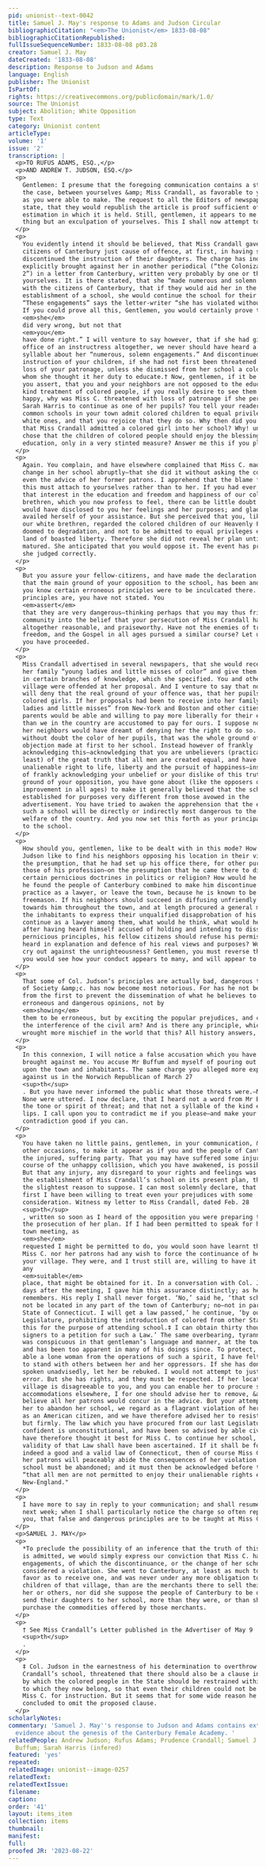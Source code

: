 ```yaml
---
pid: unionist--text-0042
title: Samuel J. May's response to Adams and Judson Circular
bibliographicCitation: "<em>The Unionist</em> 1833-08-08"
bibliographicCitationRepublished: 
fullIssueSequenceNumber: 1833-08-08 p03.28
creator: Samuel J. May
dateCreated: '1833-08-08'
description: Response to Judson and Adams
language: English
publisher: The Unionist
IsPartOf: 
rights: https://creativecommons.org/publicdomain/mark/1.0/
source: The Unionist
subject: Abolition; White Opposition
type: Text
category: Unionist content
articleType: 
volume: '1'
issue: '2'
transcription: |
  <p>TO RUFUS ADAMS, ESQ.,</p>
  <p>AND ANDREW T. JUDSON, ESQ.</p>
  <p>
    Gentlemen: I presume that the foregoing communication contains a statement of
    the case, between yourselves &amp; Miss Crandall, as favorable to yourselves,
    as you were able to make. The request to all the Editors of newspapers in the
    state, that they would republish the article is proof sufficient of the
    estimation in which it is held. Still, gentlemen, it appears to me to be any
    thing but an exculpation of yourselves. This I shall now attempt to show.
  </p>
  <p>
    You evidently intend it should be believed, that Miss Crandall gave the
    citizens of Canterbury just cause of offence, at first, in having so soon
    discontinued the instruction of their daughters. The charge has indeed been
    explicitly brought against her in another periodical (“the Colonizationist No.
    2”) in a letter from Canterbury, written very probably by one or the other of
    yourselves. It is there stated, that she “made numerous and solemn engagements
    with the citizens of Canterbury, that if they would aid her in the
    establishment of a school, she would continue the school for their children.
    “These engagements” says the letter-writer “she has violated without excuse.”
    If you could prove all this, Gentlemen, you would certainly prove that
    <em>she</em>
    did very wrong, but not that
    <em>you</em>
    have done right.” I will venture to say however, that if she had given up the
    office of an instructress altogether, we never should have heard a
    syllable about her “numerous, solemn engagements.” And discontinued the
    instruction of your children, if she had not first been threatened with the
    loss of your patronage, unless she dismissed from her school a colored girl,
    whom she thought it her duty to educate.† Now, gentlemen, if it be true, as
    you assert, that you and your neighbors are not opposed to the education and
    kind treatment of colored people, if you really desire to see them free and
    happy, why was Miss C. threatened with loss of patronage if she permitted
    Sarah Harris to continue as one of her pupils? You tell your readers that the
    common schools in your town admit colored children to equal privileges with
    white ones, and that you rejoice that they do so. Why then did you not rejoice
    that Miss Crandall admitted a colored girl into her school? Why! unless you
    chose that the children of colored people should enjoy the blessings of
    education, only in a very stinted measure? Answer me this if you please?
  </p>
  <p>
    Again. You complain, and have elsewhere complained that Miss C. made the
    change in her school abruptly—that she did it without asking the consent or
    even the advice of her former patrons. I apprehend that the blame for
    this must attach to yourselves rather than to her. If you had ever evinced,
    that interest in the education and freedom and happiness of our colored
    brethren, which you now profess to feel, there can be little doubt that she
    would have disclosed to you her feelings and her purposes; and gladly have
    availed herself of your assistance. But she perceived that you, like most of
    our white brethren, regarded the colored children of our Heavenly Father as
    doomed to degradation, and not to be admitted to equal privileges even in this
    land of boasted liberty. Therefore she did not reveal her plan until it was
    matured. She anticipated that you would oppose it. The event has proved that
    she judged correctly.
  </p>
  <p>
    But you assure your fellow-citizens, and have made the declaration before,
    that the main ground of your opposition to the school, has been and is that
    you know certain erroneous principles were to be inculcated there. What those
    principles are, you have not stated. You
    <em>assert</em>
    that they are very dangerous—thinking perhaps that you may thus frighten the
    community into the belief that your persecution of Miss Crandall has been
    altogether reasonable, and praiseworthy. Have not the enemies of truth, and
    freedom, and the Gospel in all ages pursued a similar course? Let us see how
    you have proceeded.
  </p>
  <p>
    Miss Crandall advertised in several newspapers, that she would receive into
    her family “young ladies and little misses of color” and give them instruction
    in certain branches of knowledge, which she specified. You and others in the
    village were offended at her proposal. And I venture to say that no one of you
    will deny that the real ground of your offence was, that her pupils were to be
    colored girls. If her proposals had been to receive into her family “young
    ladies and little misses” from New-York and Boston and other cities, whose
    parents would be able and willing to pay more liberally for their education,
    than we in the country are accustomed to pay for ours. I suppose not one of
    her neighbors would have dreamt of denying her the right to do so. It was then
    without doubt the color of her pupils, that was the whole ground of the
    objection made at first to her school. Instead however of frankly
    acknowledging this—acknowledging that you are unbelievers (practically at
    least) of the great truth that all men are created equal, and have an
    unalienable right to life, liberty and the pursuit of happiness—instead I say
    of frankly acknowledging your unbelief or your dislike of this truth, as the
    ground of your opposition, you have gone about (like the opposers of human
    improvement in all ages) to make it generally believed that the school was
    established for purposes very different from those avowed in the
    advertisement. You have tried to awaken the apprehension that the existence of
    such a school will be directly or indirectly most dangerous to the peace, and
    welfare of the country. And you now set this forth as your principal objection
    to the school.
  </p>
  <p>
    How should you, gentlemen, like to be dealt with in this mode? How would Col.
    Judson like to find his neighbors opposing his location in their village, on
    the presumption, that he had set up his office there, for other purposes than
    those of his profession—on the presumption that he came there to disseminate
    certain pernicious doctrines in politics or religion? How would he like it, if
    he found the people of Canterbury combined to make him discontinue his
    practice as a lawyer, or leave the town, because he is known to be a
    freemason. If his neighbors should succeed in diffusing unfriendly feelings
    towards him throughout the town, and at length procured a general meeting of
    the inhabitants to express their unqualified disapprobation of his purpose to
    continue as a lawyer among them, what would he think, what would he say, if
    after having heard himself accused of holding and intending to disseminate
    pernicious principles, his fellow citizens should refuse his permission to be
    heard in explanation and defence of his real views and purposes? Would he not
    cry out against the unrighteousness? Gentlemen, you must reverse the case, if
    you would see how your conduct appears to many, and will appear to many more.
  </p>
  <p>
    That some of Col. Judson’s principles are actually bad, dangerous to the peace
    of Society &amp;c. has now become most notorious. For has he not been laboring
    from the first to prevent the dissemination of what he believes to be
    erroneous and dangerous opinions, not by
    <em>showing</em>
    them to be erroneous, but by exciting the popular prejudices, and calling for
    the interference of the civil arm? And is there any principle, which has
    wrought more mischief in the world that this? All history answers, No.
  </p>
  <p>
    In this connexion, I will notice a false accusation which you have again
    brought against me. You accuse Mr Buffum and myself of pouring out threats
    upon the town and inhabitants. The same charge you alleged more explicitly
    against us in the Norwich Republican of March 27
    <sup>th</sup>
    . But you have never informed the public what those threats were.—Nor can you.
    None were uttered. I now declare, that I heard not a word from Mr Buffum in
    the tone or spirit of threat; and that not a syllable of the kind escaped my
    lips. I call upon you to contradict me if you please—and make your
    contradiction good if you can.
  </p>
  <p>
    You have taken no little pains, gentlemen, in your communication, &amp; on
    other occasions, to make it appear as if you and the people of Canterbury are
    the injured, suffering party. That you may have suffered some injury in the
    course of the unhappy collision, which you have awakened, is possibly true.
    But that any injury, any disregard to your rights and feelings was intended in
    the establishment of Miss Crandall’s school on its present plan, there is not
    the slightest reason to suppose. I can most solemnly declare, that from the
    first I have been willing to treat even your prejudices with some
    consideration. Witness my letter to Miss Crandall, dated Feb. 28
    <sup>th</sup>
    , written so soon as I heard of the opposition you were preparing to make to
    the prosecution of her plan. If I had been permitted to speak for her at your
    town meeting, as
    <em>she</em>
    requested I might be permitted to do, you would soon have learnt that neither
    Miss C. nor her patrons had any wish to force the continuance of her school in
    your village. They were, and I trust still are, willing to have it removed to
    any
    <em>suitable</em>
    place, that might be obtained for it. In a conversation with Col. Judson a few
    days after the meeting, I gave him this assurance distinctly; as he doubtless
    remembers. His reply I shall never forget. ‘No,’ said he, ‘that school shall
    not be located in any part of the town of Canterbury; no—not in part of the
    State of Connecticut. I will get a law passed,’ he continue, ‘by our next
    Legislature, prohibiting the introduction of colored from other States into
    this for the purpose of attending school.‡ I can obtain thirty thousand
    signers to a petition for such a Law.’ The same overbearing, tyrannical spirit
    was conspicuous in that gentleman’s language and manner, at the town meeting;
    and has been too apparent in many of his doings since. To protect, if I may be
    able a lone woman from the operations of such a spirit, I have felt it my duty
    to stand with others between her and her oppressors. If she has done wrong, or
    spoken unadvisedly, let her be rebuked. I would not attempt to justify her
    error. But she has rights, and they must be respected. If her location in your
    village is disagreeable to you, and you can enable her to procure suitable
    accommodations elsewhere, I for one should advise her to remove, &amp; I
    believe all her patrons would concur in the advice. But your attempt to compel
    her to abandon her school, we regard as a flagrant violation of her privileges
    as an American citizen, and we have therefore advised her to resist, peaceably
    but firmly. The law which you have procured from our last Legislature, we are
    confident is unconstitutional, and have been so advised by able civilians.—We
    have therefore thought it best for Miss C. to continue her school, until the
    validity of that Law shall have been ascertained. If it shall be found to be
    indeed a good and a valid law of Connecticut, then of course Miss Crandall and
    her patrons will peaceably abide the consequences of her violation of it. Her
    school must be abandoned; and it must then be acknowledged before the world
    “that all men are not permitted to enjoy their unalienable rights even in
    New-England."
  </p>
  <p>
    I have more to say in reply to your communication; and shall resume my remarks
    next week; when I shall particularly notice the charge so often repeated by
    you, that false and dangerous principles are to be taught at Miss C’s school.
  </p>
  <p>SAMUEL J. MAY</p>
  <p>
    *To preclude the possibility of an inference that the truth of this accusation
    is admitted, we would simply express our conviction that Miss C. has made no
    engagements, of which the discontinuance, or the change of her school could be
    considered a violation. She went to Canterbury, at least as much to confer a
    favor as to receive one, and was never under any more obligation to teach the
    children of that village, than are the merchants there to sell their goods to
    her or others, nor did she suppose the people of Canterbury to be obligated to
    send their daughters to her school, more than they were, or than she was, to
    purchase the commodities offered by those merchants.
  </p>
  <p>
    † See Miss Crandall’s Letter published in the Advertiser of May 9
    <sup>th</sup>
    .
  </p>
  <p>
    ‡ Col. Judson in the earnestness of his determination to overthrow Miss
    Crandall’s school, threatened that there should also be a clause in his Law,
    by which the colored people in the State should be restrained within the towns
    to which they now belong, so that even their children could not be sent to
    Miss C. for instruction. But it seems that for some wide reason he has since
    concluded to omit the proposed clause.
  </p>
scholarlyNotes: 
commentary: 'Samuel J. May''s response to Judson and Adams contains extensive primary
  evidence about the genesis of the Canterbury Female Academy. '
relatedPeople: Andrew Judson; Rufus Adams; Prudence Crandall; Samuel J. May; Arnold
  Buffum; Sarah Harris (infered)
featured: 'yes'
repeated: 
relatedImage: unionist--image-0257
relatedText: 
relatedTextIssue: 
filename: 
caption: 
order: '41'
layout: items_item
collection: items
thumbnail: 
manifest: 
full: 
proofed JR: '2023-08-22'
---
```

